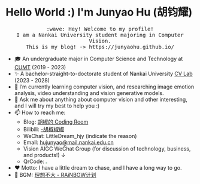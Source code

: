 # Hello World :) I'm Junyao Hu (胡钧耀)

<p align="center">
  <samp>
    :wave: Hey! Welcome to my profile!
    <br>I am a Nankai University student majoring in Computer Vision.
    <br>This is my blog! -> https://junyaohu.github.io/
  </samp>
<br>
</p>

- 🎓 An undergraduate major in Computer Science and Technology at <a href="https://www.cumt.edu.cn/">CUMT</a> (2019 - 2023)
- ✨ A bachelor-straight-to-doctorate student of Nankai University <a href="https://cv.nankai.edu.cn/">CV Lab</a> (2023 - 2028)
- 🌱 I’m currently learning computer vision, and researching image emotion analysis, video understanding and vision generative models.
- 💬 Ask me about anything about computer vision and other interesting, and I will try my best to help you :)
- 📫 How to reach me: 
  - Blog: <a href="https://junyaohu.github.io/">胡椒的 Coding Room</a>
  - Bilibili: <a href="https://space.bilibili.com/2042113">-胡椒椒椒</a>
  - WeChat: LittleDream_hjy (indicate the reason)
  - Email: hujunyao@mail.nankai.edu.cn
  - Vision AIGC WeChat Group (for discussion of technology, business, and products!) ↓
  - QrCode: <a href="https://smms.app/image/vnD9k2BuX1HWFhm" target="_blank"><img src="https://s2.loli.net/2024/02/15/vnD9k2BuX1HWFhm.jpg" style="zoom: 25%;"></a>
- ❤️ Motto: I have a little dream to chase, and I have a long way to go.
- 🎵 BGM: <a href="https://music.163.com/#/song?id=465921645">理想不大 - RAiNBOW计划</a> 
